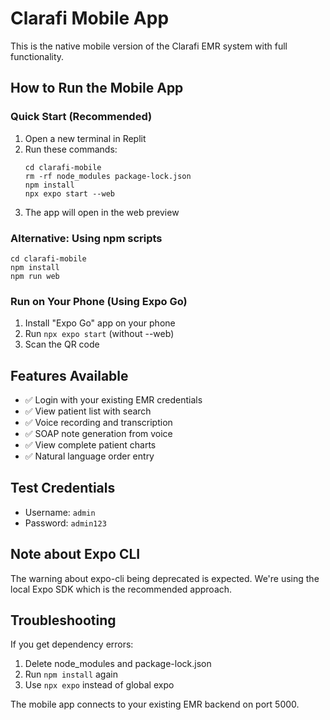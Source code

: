 # Clarafi Mobile App

This is the native mobile version of the Clarafi EMR system with full functionality.

## How to Run the Mobile App

### Quick Start (Recommended)
1. Open a new terminal in Replit
2. Run these commands:
   ```
   cd clarafi-mobile
   rm -rf node_modules package-lock.json
   npm install
   npx expo start --web
   ```
3. The app will open in the web preview

### Alternative: Using npm scripts
```
cd clarafi-mobile
npm install
npm run web
```

### Run on Your Phone (Using Expo Go)
1. Install "Expo Go" app on your phone
2. Run `npx expo start` (without --web)
3. Scan the QR code

## Features Available

- ✅ Login with your existing EMR credentials
- ✅ View patient list with search
- ✅ Voice recording and transcription
- ✅ SOAP note generation from voice
- ✅ View complete patient charts
- ✅ Natural language order entry

## Test Credentials
- Username: `admin`
- Password: `admin123`

## Note about Expo CLI
The warning about expo-cli being deprecated is expected. We're using the local Expo SDK which is the recommended approach.

## Troubleshooting

If you get dependency errors:
1. Delete node_modules and package-lock.json
2. Run `npm install` again
3. Use `npx expo` instead of global expo

The mobile app connects to your existing EMR backend on port 5000.